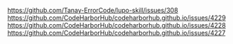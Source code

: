 https://github.com/Tanay-ErrorCode/lupo-skill/issues/308
https://github.com/CodeHarborHub/codeharborhub.github.io/issues/4229
https://github.com/CodeHarborHub/codeharborhub.github.io/issues/4228
https://github.com/CodeHarborHub/codeharborhub.github.io/issues/4227
